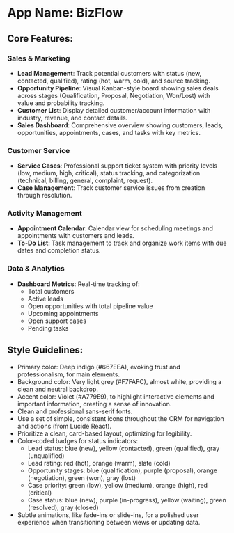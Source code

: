 # **App Name**: BizFlow

## Core Features:

### Sales & Marketing
- **Lead Management**: Track potential customers with status (new, contacted, qualified), rating (hot, warm, cold), and source tracking.
- **Opportunity Pipeline**: Visual Kanban-style board showing sales deals across stages (Qualification, Proposal, Negotiation, Won/Lost) with value and probability tracking.
- **Customer List**: Display detailed customer/account information with industry, revenue, and contact details.
- **Sales Dashboard**: Comprehensive overview showing customers, leads, opportunities, appointments, cases, and tasks with key metrics.

### Customer Service
- **Service Cases**: Professional support ticket system with priority levels (low, medium, high, critical), status tracking, and categorization (technical, billing, general, complaint, request).
- **Case Management**: Track customer service issues from creation through resolution.

### Activity Management
- **Appointment Calendar**: Calendar view for scheduling meetings and appointments with customers and leads.
- **To-Do List**: Task management to track and organize work items with due dates and completion status.

### Data & Analytics
- **Dashboard Metrics**: Real-time tracking of:
  - Total customers
  - Active leads
  - Open opportunities with total pipeline value
  - Upcoming appointments
  - Open support cases
  - Pending tasks

## Style Guidelines:

- Primary color: Deep indigo (#667EEA), evoking trust and professionalism, for main elements.
- Background color: Very light grey (#F7FAFC), almost white, providing a clean and neutral backdrop.
- Accent color: Violet (#A779E9), to highlight interactive elements and important information, creating a sense of innovation.
- Clean and professional sans-serif fonts.
- Use a set of simple, consistent icons throughout the CRM for navigation and actions (from Lucide React).
- Prioritize a clean, card-based layout, optimizing for legibility.
- Color-coded badges for status indicators:
  - Lead status: blue (new), yellow (contacted), green (qualified), gray (unqualified)
  - Lead rating: red (hot), orange (warm), slate (cold)
  - Opportunity stages: blue (qualification), purple (proposal), orange (negotiation), green (won), gray (lost)
  - Case priority: green (low), yellow (medium), orange (high), red (critical)
  - Case status: blue (new), purple (in-progress), yellow (waiting), green (resolved), gray (closed)
- Subtle animations, like fade-ins or slide-ins, for a polished user experience when transitioning between views or updating data.